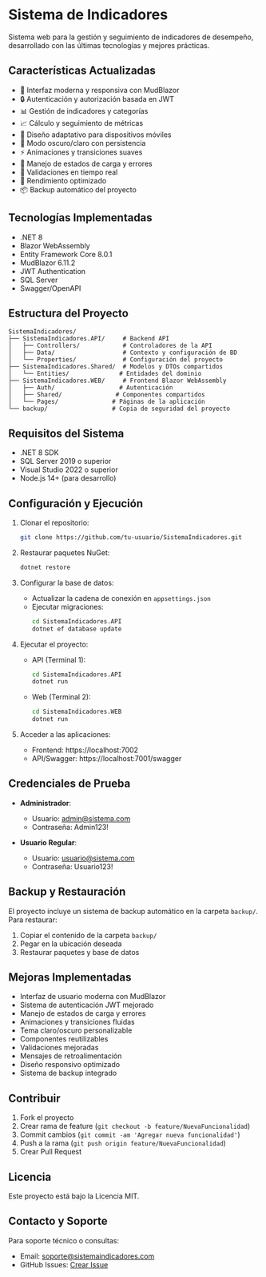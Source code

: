 # Sistema de Indicadores

Sistema web para la gestión y seguimiento de indicadores de desempeño, desarrollado con las últimas tecnologías y mejores prácticas.

## Características Actualizadas

- 🎨 Interfaz moderna y responsiva con MudBlazor
- 🔒 Autenticación y autorización basada en JWT
- 📊 Gestión de indicadores y categorías
- 📈 Cálculo y seguimiento de métricas
- 📱 Diseño adaptativo para dispositivos móviles
- 🌙 Modo oscuro/claro con persistencia
- ⚡ Animaciones y transiciones suaves
- 🔄 Manejo de estados de carga y errores
- 📝 Validaciones en tiempo real
- 🚀 Rendimiento optimizado
- 📦 Backup automático del proyecto

## Tecnologías Implementadas

- .NET 8
- Blazor WebAssembly
- Entity Framework Core 8.0.1
- MudBlazor 6.11.2
- JWT Authentication
- SQL Server
- Swagger/OpenAPI

## Estructura del Proyecto

```
SistemaIndicadores/
├── SistemaIndicadores.API/     # Backend API
│   ├── Controllers/            # Controladores de la API
│   ├── Data/                   # Contexto y configuración de BD
│   └── Properties/             # Configuración del proyecto
├── SistemaIndicadores.Shared/  # Modelos y DTOs compartidos
│   └── Entities/              # Entidades del dominio
├── SistemaIndicadores.WEB/     # Frontend Blazor WebAssembly
│   ├── Auth/                  # Autenticación
│   ├── Shared/               # Componentes compartidos
│   └── Pages/               # Páginas de la aplicación
└── backup/                  # Copia de seguridad del proyecto
```

## Requisitos del Sistema

- .NET 8 SDK
- SQL Server 2019 o superior
- Visual Studio 2022 o superior
- Node.js 14+ (para desarrollo)

## Configuración y Ejecución

1. Clonar el repositorio:
   ```bash
   git clone https://github.com/tu-usuario/SistemaIndicadores.git
   ```

2. Restaurar paquetes NuGet:
   ```bash
   dotnet restore
   ```

3. Configurar la base de datos:
   - Actualizar la cadena de conexión en `appsettings.json`
   - Ejecutar migraciones:
     ```bash
     cd SistemaIndicadores.API
     dotnet ef database update
     ```

4. Ejecutar el proyecto:
   - API (Terminal 1):
     ```bash
     cd SistemaIndicadores.API
     dotnet run
     ```
   - Web (Terminal 2):
     ```bash
     cd SistemaIndicadores.WEB
     dotnet run
     ```

5. Acceder a las aplicaciones:
   - Frontend: https://localhost:7002
   - API/Swagger: https://localhost:7001/swagger

## Credenciales de Prueba

- **Administrador**:
  - Usuario: admin@sistema.com
  - Contraseña: Admin123!

- **Usuario Regular**:
  - Usuario: usuario@sistema.com
  - Contraseña: Usuario123!

## Backup y Restauración

El proyecto incluye un sistema de backup automático en la carpeta `backup/`. Para restaurar:

1. Copiar el contenido de la carpeta `backup/`
2. Pegar en la ubicación deseada
3. Restaurar paquetes y base de datos

## Mejoras Implementadas

- Interfaz de usuario moderna con MudBlazor
- Sistema de autenticación JWT mejorado
- Manejo de estados de carga y errores
- Animaciones y transiciones fluidas
- Tema claro/oscuro personalizable
- Componentes reutilizables
- Validaciones mejoradas
- Mensajes de retroalimentación
- Diseño responsivo optimizado
- Sistema de backup integrado

## Contribuir

1. Fork el proyecto
2. Crear rama de feature (`git checkout -b feature/NuevaFuncionalidad`)
3. Commit cambios (`git commit -am 'Agregar nueva funcionalidad'`)
4. Push a la rama (`git push origin feature/NuevaFuncionalidad`)
5. Crear Pull Request

## Licencia

Este proyecto está bajo la Licencia MIT.

## Contacto y Soporte

Para soporte técnico o consultas:
- Email: soporte@sistemaindicadores.com
- GitHub Issues: [Crear Issue](https://github.com/tu-usuario/SistemaIndicadores/issues)
